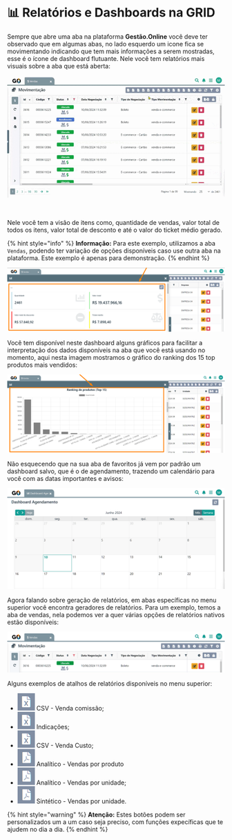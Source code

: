 # 📊 Relatórios e Dashboards na GRID

Sempre que abre uma aba na plataforma **Gestão.Online** você deve ter observado que em algumas abas, no lado esquerdo um icone fica se movimentando indicando que tem mais informações a serem mostradas, esse é o ícone de dashboard flutuante. Nele você tem relatórios mais visuais sobre a aba que está aberta:

![](/erp-v2/assets/relatorios_dashboard_aba.gif)

<br>

Nele você tem a visão de itens como, quantidade de vendas, valor total de todos os itens, valor total de desconto e até o valor do ticket médio gerado.

{% hint style="info" %}
**Informação:** Para este exemplo, utilizamos a aba `Vendas`, podendo ter variação de opções disponíveis caso use outra aba na plataforma. Este exemplo é apenas para demonstração.
{% endhint %}

![](/erp-v2/assets/relatorios_dashboard_aba_qtd_vendas.png)

Você tem disponível neste dashboard alguns gráficos para facilitar a interpretação dos dados disponíveis na aba que você está usando no momento, aqui nesta imagem mostramos o gráfico do ranking dos 15 top produtos mais vendidos:

![](/erp-v2/assets/relatorios_dashboard_ranking.png)

Não esquecendo que na sua aba de favoritos já vem por padrão um dashboard salvo, que é o de agendamento, trazendo um calendário para você com as datas importantes e avisos:

![](/erp-v2/assets/dashboard_agendamento.png)

Agora falando sobre geração de relatórios, em abas específicas no menu superior você encontra geradores de relatórios. Para um exemplo, temos a aba de vendas, nela podemos ver a quer várias opções de relatórios nativos estão disponíveis:

![](/erp-v2/assets/relatorios_botoes_menu.png)

Alguns exemplos de atalhos de relatórios disponíveis no menu superior:

- <img src="/erp-v2/assets/icon_folha_x.png" alt="" data-size="line"> CSV - Venda comissão;
- <img src="/erp-v2/assets/icon_folha_x.png" alt="" data-size="line"> Indicações;
- <img src="/erp-v2/assets/icon_folha_x.png" alt="" data-size="line"> CSV - Venda Custo;
- <img src="/erp-v2/assets/icon_folha_pdf.png" alt="" data-size="line"> Analítico - Vendas por produto
- <img src="/erp-v2/assets/icon_folha_pdf.png" alt="" data-size="line"> Analítico - Vendas por unidade;
- <img src="/erp-v2/assets/icon_folha_pdf.png" alt="" data-size="line"> Sintético - Vendas por unidade.

{% hint style="warning" %}
**Atenção:** Estes botões podem ser personalizados um a um caso seja preciso, com funções expecíficas que te ajudem no dia a dia.
{% endhint %}